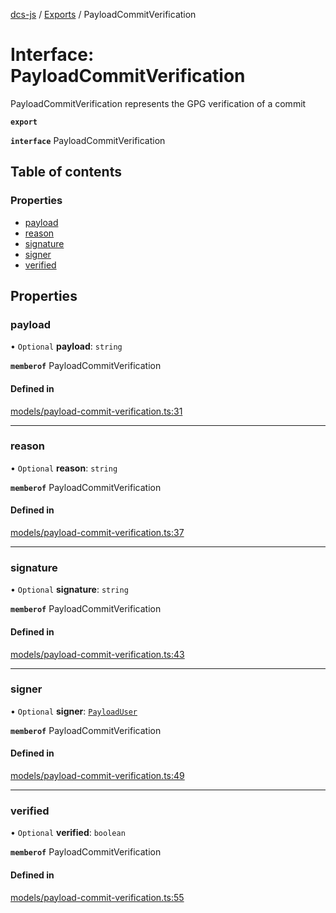 [dcs-js](../README.md) / [Exports](../modules.md) / PayloadCommitVerification

# Interface: PayloadCommitVerification

PayloadCommitVerification represents the GPG verification of a commit

**`export`**

**`interface`** PayloadCommitVerification

## Table of contents

### Properties

- [payload](PayloadCommitVerification.md#payload)
- [reason](PayloadCommitVerification.md#reason)
- [signature](PayloadCommitVerification.md#signature)
- [signer](PayloadCommitVerification.md#signer)
- [verified](PayloadCommitVerification.md#verified)

## Properties

### <a id="payload" name="payload"></a> payload

• `Optional` **payload**: `string`

**`memberof`** PayloadCommitVerification

#### Defined in

[models/payload-commit-verification.ts:31](https://github.com/unfoldingWord/dcs-js/blob/42a7ab5/models/payload-commit-verification.ts#L31)

___

### <a id="reason" name="reason"></a> reason

• `Optional` **reason**: `string`

**`memberof`** PayloadCommitVerification

#### Defined in

[models/payload-commit-verification.ts:37](https://github.com/unfoldingWord/dcs-js/blob/42a7ab5/models/payload-commit-verification.ts#L37)

___

### <a id="signature" name="signature"></a> signature

• `Optional` **signature**: `string`

**`memberof`** PayloadCommitVerification

#### Defined in

[models/payload-commit-verification.ts:43](https://github.com/unfoldingWord/dcs-js/blob/42a7ab5/models/payload-commit-verification.ts#L43)

___

### <a id="signer" name="signer"></a> signer

• `Optional` **signer**: [`PayloadUser`](PayloadUser.md)

**`memberof`** PayloadCommitVerification

#### Defined in

[models/payload-commit-verification.ts:49](https://github.com/unfoldingWord/dcs-js/blob/42a7ab5/models/payload-commit-verification.ts#L49)

___

### <a id="verified" name="verified"></a> verified

• `Optional` **verified**: `boolean`

**`memberof`** PayloadCommitVerification

#### Defined in

[models/payload-commit-verification.ts:55](https://github.com/unfoldingWord/dcs-js/blob/42a7ab5/models/payload-commit-verification.ts#L55)
